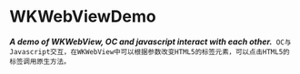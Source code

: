 # WKWebViewDemo
***A demo of WKWebView, OC and javascript interact with each other.***```
OC与Javascript交互，在WKWebView中可以根据参数改变HTML5的标签元素，可以点击HTML5的标签调用原生方法。```
